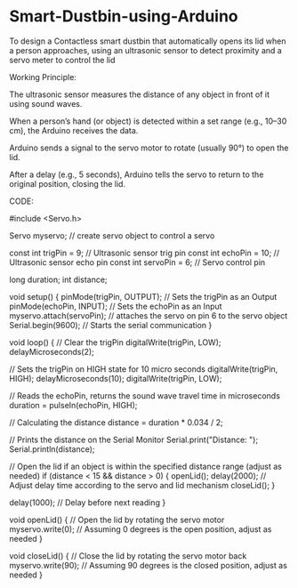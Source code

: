 # Smart-Dustbin-using-Arduino
To design a Contactless smart dustbin that automatically opens its lid when a person approaches, using an ultrasonic sensor to detect proximity and a servo meter to control the lid

 Working Principle:
 
The ultrasonic sensor measures the distance of any object in front of it using sound waves.

When a person’s hand (or object) is detected within a set range (e.g., 10–30 cm), the Arduino receives the data.

Arduino sends a signal to the servo motor to rotate (usually 90°) to open the lid.

After a delay (e.g., 5 seconds), Arduino tells the servo to return to the original position, closing the lid.


CODE:

#include <Servo.h>

Servo myservo;  // create servo object to control a servo

const int trigPin = 9;    // Ultrasonic sensor trig pin
const int echoPin = 10;   // Ultrasonic sensor echo pin
const int servoPin = 6;   // Servo control pin

long duration;
int distance;

void setup() {
  pinMode(trigPin, OUTPUT);  // Sets the trigPin as an Output
  pinMode(echoPin, INPUT);   // Sets the echoPin as an Input
  myservo.attach(servoPin);  // attaches the servo on pin 6 to the servo object
  Serial.begin(9600);        // Starts the serial communication
}

void loop() {
  // Clear the trigPin
  digitalWrite(trigPin, LOW);
  delayMicroseconds(2);

  // Sets the trigPin on HIGH state for 10 micro seconds
  digitalWrite(trigPin, HIGH);
  delayMicroseconds(10);
  digitalWrite(trigPin, LOW);

  // Reads the echoPin, returns the sound wave travel time in microseconds
  duration = pulseIn(echoPin, HIGH);

  // Calculating the distance
  distance = duration * 0.034 / 2;

  // Prints the distance on the Serial Monitor
  Serial.print("Distance: ");
  Serial.println(distance);

  // Open the lid if an object is within the specified distance range (adjust as needed)
  if (distance < 15 && distance > 0) {
    openLid();
    delay(2000);  // Adjust delay time according to the servo and lid mechanism
    closeLid();
  }

  delay(1000);  // Delay before next reading
}

void openLid() {
  // Open the lid by rotating the servo motor
  myservo.write(0);   // Assuming 0 degrees is the open position, adjust as needed
}

void closeLid() {
  // Close the lid by rotating the servo motor back
  myservo.write(90);  // Assuming 90 degrees is the closed position, adjust as needed
}


